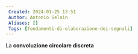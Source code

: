 ```yaml
---
 Created: 2024-01-25 13:51
 Author: Antonio Gelain
 Aliases: []
 Tags: [fondamenti-di-elaborazione-dei-segnali]
---
```


La **convoluzione circolare discreta** 